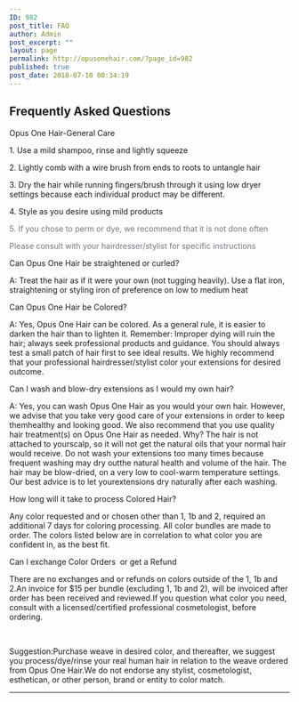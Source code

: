 ```yaml
---
ID: 982
post_title: FAQ
author: Admin
post_excerpt: ""
layout: page
permalink: http://opusonehair.com/?page_id=982
published: true
post_date: 2018-07-10 00:34:19
---
```

<div class="brz-root__container brz-reset-all"><section id="qltqntyfkr" class="brz-section css-lfbrd7"><div class="brz-section__items"><div class="brz-section__content"><div class="brz-bg css-dt2uy0"><div class="brz-bg-media"><div class="brz-bg-image"></div><div class="brz-bg-color"></div></div><div class="brz-bg-content"><div class="brz-container__wrap css-1ouqf17"><div class="brz-container css-fo2o23"><div class="brz-wrapper css-6fvry1"><div class="brz-bg brz-d-xs-flex brz-flex-xs-wrap css-1szh5xq"><div class="brz-bg-media"><div class="brz-bg-color"></div></div><div class="brz-bg-content"><div class="brz-d-xs-flex css-1ob677i"><div class="brz-rich-text"><h1 class="brz-mb-lg-0 brz-tp-heading1 brz-text-lg-center"><span class="brz-cp-color2">Frequently Asked Questions</span></h1></div></div></div></div></div><div class="brz-wrapper css-6fvry1"><div class="brz-bg brz-d-xs-flex brz-flex-xs-wrap css-1szh5xq"><div class="brz-bg-media"><div class="brz-bg-color"></div></div><div class="brz-bg-content"><div class="brz-d-xs-flex css-1ob677i"><div class="brz-accordion css-143mve0"><div class="brz-accordion__item"><div class="brz-accordion__nav"><span class="brz-span brz-text__editor" contenteditable="false">Opus One Hair-General Care</span></div><div class="brz-accordion__content"><div class="brz-wrapper css-6fvry1"><div class="brz-bg brz-d-xs-flex brz-flex-xs-wrap css-1szh5xq"><div class="brz-bg-media"><div class="brz-bg-color"></div></div><div class="brz-bg-content"><div class="brz-d-xs-flex css-1ob677i"><div class="brz-rich-text"><p class="brz-tp-paragraph"><span class="brz-cp-color7">1. Use a mild shampoo, rinse and lightly squeeze </span></p><p class="brz-tp-paragraph"><span class="brz-cp-color7">2. Lightly comb with a wire brush from ends to roots to untangle hair  </span></p><p class="brz-tp-paragraph"><span class="brz-cp-color7">3. Dry the hair while running fingers/brush through it using low dryer settings because each individual product may be different. </span></p><p class="brz-tp-paragraph"><span class="brz-cp-color7">4. Style as you desire using mild products</span></p><p class="brz-tp-paragraph"><span style="color: rgb(115, 119, 127); letter-spacing: 0px; background-color: initial; text-align: initial; word-spacing: normal; caret-color: auto;">5. If you chose to perm or dye, we recommend that it is not done often</span></p><p class="brz-tp-paragraph"><span style="color: rgb(115, 119, 127); letter-spacing: 0px; background-color: initial; text-align: initial; word-spacing: normal; caret-color: auto;">Please consult with your hairdresser/stylist for specific instructions</span></p></div></div></div></div></div></div></div><div class="brz-accordion__item"><div class="brz-accordion__nav"><span class="brz-span brz-text__editor" contenteditable="false">Can Opus One Hair be straightened or curled?</span></div><div class="brz-accordion__content"><div class="brz-wrapper css-6fvry1"><div class="brz-bg brz-d-xs-flex brz-flex-xs-wrap css-1szh5xq"><div class="brz-bg-media"><div class="brz-bg-color"></div></div><div class="brz-bg-content"><div class="brz-d-xs-flex css-1ob677i"><div class="brz-rich-text"><p class="brz-tp-paragraph"><span class="brz-cp-color7">A: Treat the hair as if it were your own (not tugging heavily). Use a flat iron, straightening or styling iron of preference on low to medium heat</span></p></div></div></div></div></div></div></div><div class="brz-accordion__item"><div class="brz-accordion__nav"><span class="brz-span brz-text__editor" contenteditable="false">Can Opus One Hair be Colored?</span></div><div class="brz-accordion__content"><div class="brz-wrapper css-6fvry1"><div class="brz-bg brz-d-xs-flex brz-flex-xs-wrap css-1szh5xq"><div class="brz-bg-media"><div class="brz-bg-color"></div></div><div class="brz-bg-content"><div class="brz-d-xs-flex css-1ob677i"><div class="brz-rich-text"><p class="brz-tp-paragraph"><span class="brz-cp-color7">A: Yes, Opus One Hair can be colored. As a general rule, it is easier to darken the hair than to lighten it. Remember: Improper dying will ruin the hair; always seek professional products and guidance. You should always test a small patch of hair first to see ideal results. We highly recommend that your professional hairdresser/stylist color your extensions for desired outcome.</span></p></div></div></div></div></div></div></div><div class="brz-accordion__item"><div class="brz-accordion__nav"><span class="brz-span brz-text__editor" contenteditable="false">Can I wash and blow-dry extensions as I would my own hair?</span></div><div class="brz-accordion__content"><div class="brz-wrapper css-6fvry1"><div class="brz-bg brz-d-xs-flex brz-flex-xs-wrap css-1szh5xq"><div class="brz-bg-media"><div class="brz-bg-color"></div></div><div class="brz-bg-content"><div class="brz-d-xs-flex css-1ob677i"><div class="brz-rich-text"><p class="brz-tp-paragraph"><span class="brz-cp-color7">A: Yes, you can wash Opus One Hair as you would your own hair. However, we advise that you take very good care of your extensions in order to keep themhealthy and looking good. We also recommend that you use quality hair treatment(s) on Opus One Hair as needed. Why? The hair is not attached to yourscalp, so it will not get the natural oils that your normal hair would receive. Do not wash your extensions too many times because frequent washing may dry outthe natural health and volume of the hair. The hair may be blow-dried, on a very low to cool-warm temperature settings. Our best advice is to let yourextensions dry naturally after each washing.</span></p></div></div></div></div></div></div></div><div class="brz-accordion__item"><div class="brz-accordion__nav"><span class="brz-span brz-text__editor" contenteditable="false">How long will it take to process Colored Hair?</span></div><div class="brz-accordion__content"><div class="brz-wrapper css-6fvry1"><div class="brz-bg brz-d-xs-flex brz-flex-xs-wrap css-1szh5xq"><div class="brz-bg-media"><div class="brz-bg-color"></div></div><div class="brz-bg-content"><div class="brz-d-xs-flex css-1ob677i"><div class="brz-rich-text"><p class="brz-tp-paragraph">Any color requested and or chosen other than 1, 1b and 2, required an additional 7 days for coloring processing. All color bundles are made to order. The colors listed below are in correlation to what color you are confident in, as the best fit. </p></div></div></div></div></div></div></div><div class="brz-accordion__item brz-accordion__item--active"><div class="brz-accordion__nav"><span class="brz-span brz-text__editor" contenteditable="false">Can I exchange Color Orders  or get a Refund</span></div><div class="brz-accordion__content"><div class="brz-wrapper css-6fvry1"><div class="brz-bg brz-d-xs-flex brz-flex-xs-wrap css-1szh5xq"><div class="brz-bg-media"><div class="brz-bg-color"></div></div><div class="brz-bg-content"><div class="brz-d-xs-flex css-1ob677i"><div class="brz-rich-text"><p class="brz-tp-paragraph">There are no exchanges and or refunds on colors outside of the 1, 1b and 2.An invoice for $15 per bundle (excluding 1, 1b and 2), will be invoiced after order has been received and reviewed.If you question what color you need, consult with a licensed/certified professional cosmetologist, before ordering. </p><p class="brz-tp-paragraph"> </p><p class="brz-tp-paragraph"> Suggestion:Purchase weave in desired color, and thereafter, we suggest you process/dye/rinse your real human hair in relation to the weave ordered from Opus One Hair.We do not endorse any stylist, cosmetologist, esthetican, or other person, brand or entity to color match. </p></div></div></div></div></div></div></div></div></div></div></div></div><div class="brz-wrapper css-6fvry1"><div class="brz-bg brz-d-xs-flex brz-flex-xs-wrap css-1szh5xq"><div class="brz-bg-media"><div class="brz-bg-color"></div></div><div class="brz-bg-content"><div class="brz-d-xs-flex css-1ob677i"><div class="brz-line css-1mhaizk"><hr class="brz-hr"></div></div></div></div></div><div class="brz-wrapper css-b75mnq"><div class="brz-bg brz-d-xs-flex brz-flex-xs-wrap css-1trd8bt"><div class="brz-bg-media"><div class="brz-bg-color"></div></div><div class="brz-bg-content"><div class="brz-d-xs-flex css-1ob677i"><div class="brz-spacer css-1xxlfzl"></div></div></div></div></div></div></div></div></div></div></div></section></div>